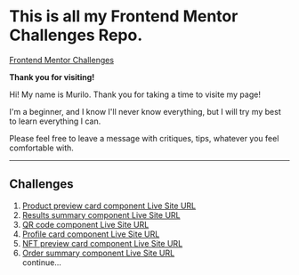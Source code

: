 # This is all my Frontend Mentor Challenges Repo.
[Frontend Mentor Challenges](https://www.frontendmentor.io/challenges?sort=difficulty|asc)

**Thank you for visiting!**

<p>Hi! My name is Murilo. Thank you for taking a time to visite my page!</p>

<p>I'm a beginner, and I know I'll never know everything, but I will try my best to learn everything I can.</p>

<p>Please feel free to leave a message with critiques, tips, whatever you feel comfortable with.</p>

---
## Challenges

1. [Product preview card component Live Site URL](https://murilomcabral.github.io/frontendmentor/001-product-preview-card-component-main/)
2. [Results summary component Live Site URL](https://murilomcabral.github.io/frontendmentor/002-results-summary-component-main/)
3. [QR code component Live Site URL](https://murilomcabral.github.io/frontendmentor/003-qr-code-component-main/)
4. [Profile card component Live Site URL](https://murilomcabral.github.io/frontendmentor/004-profile-card-component-main/)
5. [NFT preview card component Live Site URL](https://murilomcabral.github.io/frontendmentor/005-nft-preview-card-component-main/)
6. [Order summary component Live Site URL](https://murilomcabral.github.io/frontendmentor/006-order-summary-component-main/)
<br>continue...